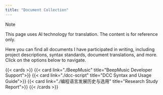 ```yaml
---
title: "Document Collection"
---
```


> [!note]
> This page uses AI technology for translation. The content is for reference only.

Here you can find all documents I have participated in writing, including project descriptions, syntax standards, document translations, and more. Click on the options below to navigate.

{{< cards >}}
  {{< card link="./BeepMusic" title="BeepMusic Developer Support">}}
  {{< card link="./dcc-script" title="DCC Syntax and Usage Guide">}}
  {{< card link="./编程语言发展历史与选用" title="Research Study Report">}}
{{< /cards >}}
